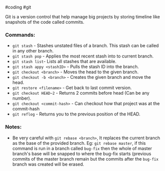#coding #git

Git is a version control that help manage big projects by storing timeline like snapshots of the code called commits.

### Commands:
- `git stash` - Stashes unstated files of a branch. This stash can be called in any other branch.
- `git stash pop` - Applies the most recent stash into to current branch.
- `git stash list`- Lists all stashes that are available.
- `git stash appy <stashID>` - Pulls the stash ID into the branch.
- `git checkout <branch>` - Moves the head to the given branch.
- `git checkout -b <branch>` - Creates the given branch and move the head.
- `git restore <filename>` - Get back to last commit version.
- `git checkout HEAD~2` - Returns 2 commits before head (Can be any number).
- `git checkout <commit-hash>` - Can checkout how that project was at the commit-hash 
- `git reflog` - Returns you to the previous position of the HEAD.

### Notes:
- Be very careful with `git rebase <branch>`, It replaces the current branch as the base of the provided branch. Eg: `git rebase master`, if this command is run in a branch called `bug-fix`  then the whole of master branch's base will be snapped to where the bug-fix starts (previous commits of the master branch remain but the commits after the `bug-fix` branch was created will be erased.